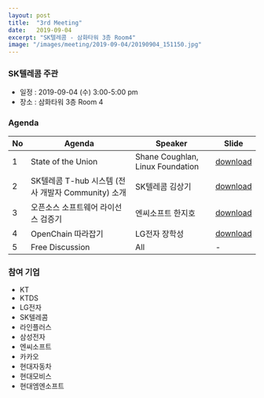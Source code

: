```yaml
---
layout: post
title:  "3rd Meeting"
date:   2019-09-04
excerpt: "SK텔레콤 - 삼화타워 3층 Room4"
image: "/images/meeting/2019-09-04/20190904_151150.jpg"
---
```


<h3>SK텔레콤 주관</h3>
<ul>
<li>일정 : 2019-09-04 (수) 3:00-5:00 pm</li>
    <li>장소 : 삼화타워 3층 Room 4 </li>
</ul>

<h3>Agenda</h3>
<div class="table-wrapper">
    <table>
        <thead>
            <tr>
                <th>No</th>
                <th>Agenda</th>
                <th>Speaker</th>
                <th>Slide</th>
            </tr>
        </thead>
        <tbody>
            <tr>
                <td>1</td>
                <td>State of the Union</td>
                <td>Shane Coughlan, Linux Foundation</td>
                <td><a href="/assets/pdf/2019-09-04/openchainthirdkoreanworkshop-190909143700.pdf" download>download</a></td>
            </tr>
            <tr>
                <td>2</td>
                <td>SK텔레콤 T-hub 시스템 (전사 개발자 Community) 소개</td>
                <td>SK텔레콤 김상기</td>
                <td><a href="/assets/pdf/2019-09-04/t-hub_v1.0.pdf" download>download</a></td>
            </tr>
            <tr>
                <td>3</td>
                <td>오픈소스 소프트웨어 라이선스 검증기</td>
                <td>엔씨소프트 한지호</td>
                <td><a href="/assets/pdf/2019-09-04/ncsoft_20190904.pdf" download>download</a></td>
            </tr>
            <tr>
                <td>4</td>
                <td>OpenChain 따라잡기</td>
                <td>LG전자 장학성</td>
                <td><a href="/assets/pdf/2019-09-04/openchain_update_2019-09-04.pdf" download>download</a></td>
            </tr>
            <tr>
                <td>5</td>
                <td>Free Discussion    </td>
                <td>All</td>
                <td>-</td>
            </tr>
        </tbody>
    </table>    
</div>
<h3>참여 기업</h3>
<ul>
    <li>KT</li>
    <li>KTDS</li>
    <li>LG전자</li>
    <li>SK텔레콤</li>
    <li>라인플러스</li>
    <li>삼성전자</li>
    <li>엔씨소프트</li>
    <li>카카오</li>
    <li>현대자동차</li>
    <li>현대모비스</li>
    <li>현대엠엔소프트</li>
</ul>

<div class="box alt">
    <div class="row 50% uniform"> 
        <div class="6u"><span class="image fit"><img src="{{ "/images/meeting/2019-09-04/20190904_151150.jpg" | absolute_url }}" alt="" /></span></div>    
        <div class="6u"><span class="image fit"><img src="{{ "/images/meeting/2019-09-04/20190904_160802.jpg" | absolute_url }}" alt="" /></span></div> 
        <div class="6u"><span class="image fit"><img src="{{ "/images/meeting/2019-09-04/20190904_160804.jpg" | absolute_url }}" alt="" /></span></div> 
        <div class="6u"><span class="image fit"><img src="{{ "/images/meeting/2019-09-04/20190904_160805.png" | absolute_url }}" alt="" /></span></div> 
    </div>
</div>
